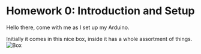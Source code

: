 # Homework 0: Introduction and Setup

Hello there, come with me as I set up my Arduino.

Initially it comes in this nice box, inside it has a whole assortment of things.
![Box]()
